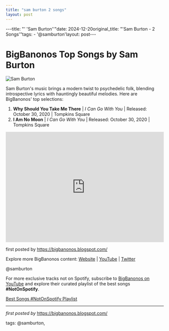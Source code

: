 ```yaml
---
title: "sam burton 2 songs"
layout: post
---
```

---title: "' 'Sam Burton''"date: 2024-12-20original_title: "'Sam Burton - 2 Songs'"tags:  - '@samburton'layout: post---<h1>BigBanonos Top Songs by Sam Burton</h1><img alt="Sam Burton" src="https://images.bauerhosting.com/marketing/sites/16/2023/04/sam-burton-hero.jpg?ar=16%3A9&fit=crop&crop=top&auto=format&w=1440&q=80" /> <p>Sam Burton's music brings a modern twist to psychedelic folk, blending introspective lyrics with hauntingly beautiful melodies. Here are BigBanonos' top selections:</p> <ol> <li><strong>Why Should You Take Me There</strong> | <em>I Can Go With You</em> | Released: October 30, 2020 | Tompkins Square</li> <li><strong>I Am No Moon</strong> | <em>I Can Go With You</em> | Released: October 30, 2020 | Tompkins Square</li></ol> <div> <iframe allow="autoplay; clipboard-write; encrypted-media; fullscreen; picture-in-picture" frameborder="0" height="352" loading="lazy" src="https://open.spotify.com/embed/playlist/45k3FrSOhk8ynex8XnTaLd?utm_source=generator" width="100%"></iframe></div> <p>first posted by <a href="https://bigbanonos.blogspot.com/">https://bigbanonos.blogspot.com/</a></p> <div> <p>Explore more BigBanonos content: <a href="https://bigbanonos.blogspot.com/">Website</a> | <a href="https://www.youtube.com/@BigBanonos">YouTube</a> | <a href="https://x.com/bigbanonos">Twitter</a></p></div> <!--Tags--><p>@samburton</p><!--Subscribe and Playlist Links--><div>    <p>For more exclusive tracks not on Spotify, subscribe to <a href="https://www.youtube.com/@BigBanonos" target="_blank">BigBanonos on YouTube</a> and explore their curated playlist of the best songs <strong>#NotOnSpotify</strong>.</p>    <p><a href="https://www.youtube.com/playlist?list=PLtuNtuTatqI0kFahUCbtbfenC_ET5O_tr" target="_blank">Best Songs #NotOnSpotify Playlist<br /></a></p></div><hr /><p><em>first posted by</em> <a href="https://bigbanonos.blogspot.com/" rel="noopener" target="_new">https://bigbanonos.blogspot.com/</a></p><p>tags: @samburton,</p>